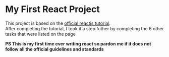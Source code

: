 # My First React Project
This project is based on the [official reactjs tutorial](https://reactjs.org/tutorial/tutorial.html).\
After completing the tutorial, I took it a step futher by completing the 6 other tasks that were listed on the page

**PS This is my first time ever writing react so pardon me if it does not follow all the official guidelines and standards**

